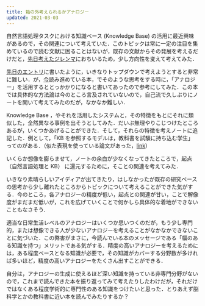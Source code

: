 ```yaml
---
title: 箱の外考えられるかアナロジー
updated: 2021-03-03
---
```


自然言語処理タスクにおける知識ベース (Knowledge Base) の活用に最近興味があるので，その関連について考えていた．このトピックは常に一定の注目を集めているので読む文献に困ることはないが，既存の文献からその発展を考えるだけだと，[先日考えたジレンマ](https://sotaro.io/daily/2021-02-25)におちいるため，少し方向性を変えて考えてみた．

[先日のエントリ](https://sotaro.io/daily/2021-02-25)に書いたように，いきなりトップダウンで考えようとすると非常に難しい．が，[今](https://sotaro.io/daily/2021-02-26)読み進めている本，でそのような思考をする時に，「アナロジー」を活用するととっかかりになると書いてあったので参考にしてみた．この本では具体的な方法論は今のところ言及されていないので，自己流で久しぶりにノートを開いて考えてみたのだが，なかなか難しい．

Knowledge Base ，やそれを活用したシステムと，その特徴をもとにそれに類似した，全然異なる事例を出そうとしてみた．だいぶ無理やりこじつけたところあるが，いくつかあげることができた．そして，それらの特徴を考えノートに追記した．例として，「KB を参照するモデルは，教科書を試験に持ち込む学生」ってのがある．（似た表現を使っている論文があった，[link](https://arxiv.org/abs/2002.08910)）


いくらか想像を膨らませて，ノートの余白が少なくなってきたところで，起点（自然言語処理と KB） に還元するために，そことの関連を考えてみた．

いきなり素晴らしいアイディアが出てきたり，はしなかったが既存の研究ベースの思考から少し離れたところからトピックについて考えることができた気がする．今のところ，各アナロジーの精度が低い，起点との関連が甘い，ことで解像度がまだまだ低いが，これを広げていくことで何かしら具体的な着地ができないこともなさそう．

適当な日常生活レベルのアナロジーはいくつか思いつくのだが，もう少し専門的，または想像できる人が少ないアナロジーを考えることがなかなかできないことに気づいた．この弊害がまさに，今読んでいる本のメッセージである「幅のある知識を持つ」メリットである気がする．精度の高いアナロジーを考えるためには，ある程度ベースとなる知識が必要で，その知識がカバーする分野数が多ければ多いほど，精度の高いアナロジーをたくさん出すことができる．

自分は，アナロジーの生成に使えるほど深い知識を持っている非専門分野がないので，これまで読んできた本を振り返ってみて考えたりしたわけだが，それだけではなくある程度学術的に専門性のある知識をつけたいと思った．とりあえず脳科学とかの教科書に近い本を読んでみたりするか？
